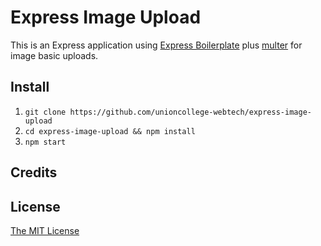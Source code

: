 Express Image Upload
====================

This is an Express application using [Express Boilerplate](https://github.com/unioncollege-webtech/express-boilerplate)
plus [multer](https://github.com/expressjs/multer) for image basic uploads.

## Install

1. `git clone https://github.com/unioncollege-webtech/express-image-upload`
2. `cd express-image-upload && npm install`
3. `npm start`

## Credits


## License

[The MIT License](http://benbarber.mit-license.org/)